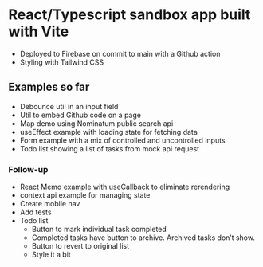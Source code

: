 # React/Typescript sandbox app built with Vite

- Deployed to Firebase on commit to main with a Github action
- Styling with Tailwind CSS

## Examples so far

- Debounce util in an input field
- Util to embed Github code on a page
- Map demo using Nominatum public search api
- useEffect example with loading state for fetching data
- Form example with a mix of controlled and uncontrolled inputs
- Todo list showing a list of tasks from mock api request

### Follow-up

- React Memo example with useCallback to eliminate rerendering
- context api example for managing state
- Create mobile nav
- Add tests
- Todo list
  - Button to mark individual task completed
  - Completed tasks have button to archive. Archived tasks don’t show.
  - Button to revert to original list
  - Style it a bit
